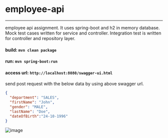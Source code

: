 # employee-api

----
employee api assignment. It uses spring-boot and h2 in memory database. Mock test cases written for service and controller. Integration test is written for controller and repository layer.

#### build: `mvn clean package` 
#### run: `mvn spring-boot:run`
#### access url: `http://localhost:8080/swagger-ui.html`
send post request with the below data by using above swagger url.
```json
{
  "department": "SALES",
  "firstName": "John",
  "gender": "MALE",
  "lastName": "Doe",
  "dateOfBirth":"24-10-1996"
}
```
![image](https://user-images.githubusercontent.com/17001948/68547154-3394ee00-0404-11ea-8341-7e1ec3680edb.png)
